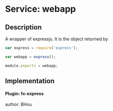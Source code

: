 # Service: webapp

## Description
A wrapper of expressjs. It is the object returned by

`````javascript
var express = require('express');

var webapp = express();

module.exports = webapp;
`````

## Implementation

#### Plugin: fx-express
author: BHou
